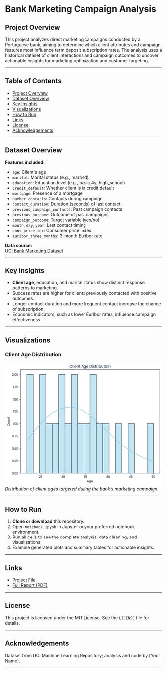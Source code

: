 # Bank Marketing Campaign Analysis

## Project Overview

This project analyzes direct marketing campaigns conducted by a Portuguese bank, aiming to determine which client attributes and campaign features most influence term deposit subscription rates. The analysis uses a historical dataset of client interactions and campaign outcomes to uncover actionable insights for marketing optimization and customer targeting.

---

## Table of Contents
- [Project Overview](#project-overview)
- [Dataset Overview](#dataset-overview)
- [Key Insights](#key-insights)
- [Visualizations](#visualizations)
- [How to Run](#how-to-run)
- [Links](#links)
- [License](#license)
- [Acknowledgements](#acknowledgements)

---

## Dataset Overview

**Features included:**
- `age`: Client's age
- `marital`: Marital status (e.g., married)
- `education`: Education level (e.g., basic.4y, high_school)
- `credit_default`: Whether client is in credit default
- `mortgage`: Presence of a mortgage
- `number_contacts`: Contacts during campaign
- `contact_duration`: Duration (seconds) of last contact
- `previous_campaign_contacts`: Past campaign contacts
- `previous_outcome`: Outcome of past campaigns
- `campaign_outcome`: Target variable (yes/no)
- `month`, `day`, `year`: Last contact timing
- `cons_price_idx`: Consumer price index
- `euribor_three_months`: 3-month Euribor rate

**Data source:**  
[UCI Bank Marketing Dataset](https://archive.ics.uci.edu/ml/datasets/Bank+Marketing)

---

## Key Insights

- **Client age**, education, and marital status show distinct response patterns to marketing.
- Success rates are higher for clients previously contacted with positive outcomes.
- Longer contact duration and more frequent contact increase the chance of subscription.
- Economic indicators, such as lower Euribor rates, influence campaign effectiveness.

---

## Visualizations

### Client Age Distribution

![Client Age Distribution](Client%20Age%20Distribution.png)
*Distribution of client ages targeted during the bank’s marketing campaign.*

<!-- Add additional visualizations by copying similar blocks and updating filenames/captions -->

---

## How to Run

1. **Clone or download** this repository.
2. Open `notebook.ipynb` in Jupyter or your preferred notebook environment.
3. Run all cells to see the complete analysis, data cleaning, and visualizations.
4. Examine generated plots and summary tables for actionable insights.

---

## Links

- [Project File](https://github.com/Istiak-Alam/Datacamp-Projects/blob/main/Python%20Projects/Bank%20Marketing%20Campaign%20Data%20Analysis/notebook.ipynb)
- [Full Report (PDF)](https://github.com/Istiak-Alam/Datacamp-Projects/blob/main/Python%20Projects/Bank%20Marketing%20Campaign%20Data%20Analysis/Bank%20Marketing%20Campaign%20Data%20Analysis.pdf)

---

## License

This project is licensed under the MIT License. See the `LICENSE` file for details.

---

## Acknowledgements

Dataset from UCI Machine Learning Repository; analysis and code by [Your Name].

---



